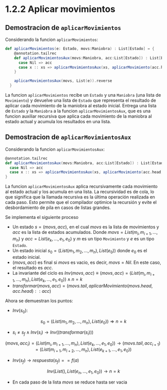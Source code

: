 # 1.2.2 Aplicar movimientos

## Demostracion de `aplicarMovimientos`

Considerando la funcion `aplicarMovimientos`:

```scala
def aplicarMovimientos(e: Estado, movs:Maniobra) : List[Estado] = {
    @annotation.tailrec
    def aplicarMovimientosAux(movs:Maniobra, acc:List[Estado]) : List[Estado] = movs match {
      case Nil => acc
      case x :: xs => aplicarMovimientosAux(xs, aplicarMovimiento(acc.head, x) :: acc)
    }

    aplicarMovimientosAux(movs, List(e)).reverse
  }
```

La funcion `aplicarMovimientos` recibe un `Estado` y una `Maniobra` (una lista de `Movimiento`) y devuelve una lista de `Estado` que representa el resultado de aplicar cada movimiento de la maniobra al estado inicial.
Entrega una lista de `Estado` y la `Maniobra` a la funcion `aplicarMovimientosAux`, que es una funcion auxiliar recursiva que aplica cada movimiento de la maniobra al estado actual y acumula los resultados en una lista.

## Demostracion de `aplicarMovimientosAux`

Considerando la funcion `aplicarMovimientosAux`:

```scala
@annotation.tailrec
def aplicarMovimientosAux(movs:Maniobra, acc:List[Estado]) : List[Estado] = movs match {
  case Nil => acc
  case x :: xs => aplicarMovimientosAux(xs, aplicarMovimiento(acc.head, x) :: acc)
}
```

La funcion `aplicarMovimientosAux` aplica recursivamente cada movimiento al estado actual y los acumula en una lista. La recursividad es de cola, lo que significa que la llamada recursiva es la última operación realizada en cada paso. Esto permite que el compilador optimice la recursión y evite el desbordamiento de pila en casos de listas grandes.

Se implementa el siguiente proceso

* Un estado $s = (movs, acc)$, en el cual $movs$ es la lista de movimientos y $acc$ es la lista de estados acumulados. Donde $movs = List(m_i, m_{i+1}, ..., m_n)$ y $acc = List(e_k, ..., e_1, e_0)$ y $m$ es un tipo `Movimiento` y $e$ es un tipo `Estado`.
* Un estado inicial $s_0 = (List(m_1, m_2, ..., m_n), List(e_0))$ donde $e_0$ es el estado inicial.
* $(movs, acc)$ es final si $movs$ es vacio, es decir, $movs = Nil$. En este caso, el resultado es $acc$.
* La invariante del ciclo es $Inv(movs, acc) \equiv (movs, acc) = (List(m_i, m_{i+1}, ..., m_n), List(e_k, ..., e_1, e_0)) \wedge n = k$
* $transformar(movs, acc) = (movs.tail, aplicarMovimiento(movs.head, acc.head) :: acc)$

Ahora se demuestran los puntos:

* $Inv(s_0)$:

$$s_0 = (List(m_1, m_2, ..., m_n), List(e_0)) \Rightarrow n = k$$

* $s_i \neq s_f \wedge Inv(s_i) \rightarrow Inv((transformar(s_i)))$

$$(movs, acc_i) = (List(m_i, m_{i+1}, ..., m_n), List(e_k, ..., e_1, e_0)) \rightarrow (movs.tail, acc_{i+1}) = (List(m_{i+1}, m_{i+2}, ..., m_n), List(e_{k+1}, ..., e_1, e_0))$$

* $Inv(s_f) \rightarrow respuesta(s_f) == f(a)$

$$Inv(List(), List(e_n, ..., e_1, e_0)) \rightarrow n = k$$

* En cada paso de la lista $movs$ se reduce hasta ser vacia